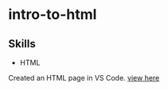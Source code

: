 # intro-to-html

## Skills
* HTML

Created an HTML page in VS Code.
[view here](https://cristyduran.github.io/intro-to-html/)
